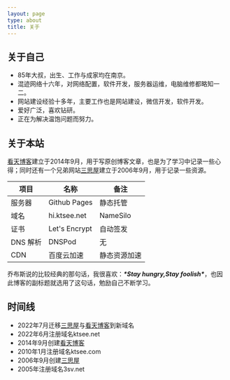 ```yaml
---
layout: page
type: about
title: 关于
---
```


## 关于自己

- 85年大叔，出生、工作与成家均在南京。
- 混迹网络十六年，对网络配置，软件开发，服务器运维，电脑维修都略知一二。
- 网站建设经验十多年，主要工作也是网站建设，微信开发，软件开发。
- 爱好广泛，喜欢钻研。
- 正在为解决温饱问题而努力。

## 关于本站

[看天博客](https://hi.ktsee.net/)建立于2014年9月，用于写原创博客文章，也是为了学习中记录一些心得；同时还有一个兄弟网站[三思屋](https://3sv.ktsee.net/)建立于2006年9月，用于记录一些资源。

| 项目     | 名称          | 备注         |
| -------- | ------------- | ------------ |
| 服务器   | Github Pages  | 静态托管     |
| 域名     | hi.ktsee.net  | NameSilo     |
| 证书     | Let's Encrypt | 自动签发     |
| DNS 解析 | DNSPod        | 无           |
| CDN      | 百度云加速    | 静态资源加速 |

乔布斯说的比较经典的那句话，我很喜欢：***\*Stay hungry,Stay foolish\****，也因此博客的副标题就选用了这句话，勉励自己不断学习。

## 时间线

- 2022年7月迁移[三思屋](https://3sv.ktsee.net/)与[看天博客](https://hi.ktsee.net/)到新域名
- 2022年6月注册域名ktsee.net
- 2014年9月创建[看天博客](https://hi.ktsee.net/)
- 2010年1月注册域名ktsee.com
- 2006年9月创建[三思屋](https://web.archive.org/web/20070208022838/http://3sv.net/)
- 2005年注册域名3sv.net